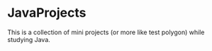 # JavaProjects
This is a collection of mini projects (or more like test polygon) while studying Java.
